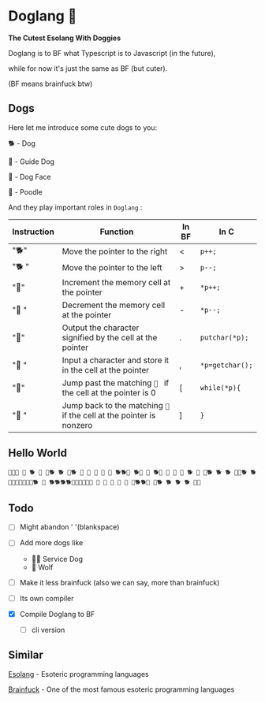 # Doglang 🐶

**The Cutest Esolang With Doggies**

Doglang is to BF what Typescript is to Javascript (in the future),

while for now it's just the same as BF (but cuter).

(BF means brainfuck btw)

## Dogs

Here let me introduce some cute dogs to you:

🐕 - Dog

🦮 - Guide Dog

🐶 - Dog Face

🐩 - Poodle

And they play important roles in `Doglang` :

| Instruction |  Function    |  In BF  |  In C  |
| ---- | ---- | ---- | ---- |
| "🐕"   | Move the pointer to the right | < | `p++;` |
| "🐕 "   | Move the pointer to the left | > | `p--;`|
| "🦮"   | Increment the memory cell at the pointer | + |   `*p++;` |
| "🦮 "   | Decrement the memory cell at the pointer | - |  `*p--;` |
| "🐶"   | Output the character signified by the cell at the pointer | . |  `putchar(*p);` |
| "🐶 "   | Input a character and store it in the cell at the pointer | , |    `*p=getchar();` |
| "🐩"   | Jump past the matching `🐩 ` if the cell at the pointer is 0 | [ |  `while(*p){` |
| "🐩 "   | Jump back to the matching `🐩` if the cell at the pointer is nonzero | ] |   `}` |



## Hello World

```Doglang
🦮🐩🦮 🦮 🐕 🦮 🐩🐕 🐕 🦮🐕 🦮 🦮 🦮 🦮 🦮 🐕🐕🐩 🐕🦮 🦮 🐕🦮 🦮 🦮 🐩 🐕 🦮 🐶🐕 🐕 🐕 🦮🐶🐕 🐕 🐶🐶🦮🦮🦮🐩🐶🐕 🐩 🐕🐕🐕🐕🐶🦮🦮🦮🐶🦮 🦮 🦮 🦮 🦮 🦮 🐶🐕🐕🦮 🐶🐕 🐕 🐕 🐕 🦮🐶
```


## Todo
- [ ] Might abandon ' '(blankspace)
- [ ] Add more dogs like 
  - 🐕‍🦺 Service Dog
  - 🐺 Wolf
- [ ] Make it less brainfuck (also we can say, more than brainfuck)
- [ ] Its own compiler

- [x] Compile Doglang to BF
  - [ ] cli version

## Similar

[Esolang](https://esolangs.org/wiki/Main_Page) - Esoteric programming languages

[Brainfuck](https://esolangs.org/wiki/Brainfuck) - One of the most famous esoteric programming languages